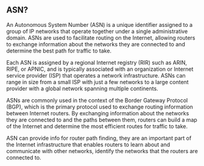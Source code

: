 ## ASN?
An Autonomous System Number (ASN) is a unique identifier assigned to a group of IP networks that operate together under a single administrative domain. ASNs are used to facilitate routing on the Internet, allowing routers to exchange information about the networks they are connected to and determine the best path for traffic to take.

Each ASN is assigned by a regional Internet registry (RIR) such as ARIN, RIPE, or APNIC, and is typically associated with an organization or Internet service provider (ISP) that operates a network infrastructure. ASNs can range in size from a small ISP with just a few networks to a large content provider with a global network spanning multiple continents.

ASNs are commonly used in the context of the Border Gateway Protocol (BGP), which is the primary protocol used to exchange routing information between Internet routers. By exchanging information about the networks they are connected to and the paths between them, routers can build a map of the Internet and determine the most efficient routes for traffic to take.

ASN can provide info for router path finding, they are an important part of the Internet infrastructure that enables routers to learn about and communicate with other networks, identify the networks that the routers are connected to.